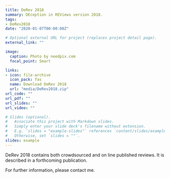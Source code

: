 ```yaml
---
title: DeRev 2018
summary: DEception in REViews version 2018.
tags:
- DeRev2018
date: "2020-01-07T00:00:00Z"

# Optional external URL for project (replaces project detail page).
external_link: ""

image:
  caption: Photo by needpix.com
  focal_point: Smart

links:
- icon: file-archive
  icon_pack: fas
  name: Download DeRev 2018
  url: "media/DeRev2018.zip"
url_code: ""
url_pdf: ""
url_slides: ""
url_video: ""

# Slides (optional).
#   Associate this project with Markdown slides.
#   Simply enter your slide deck's filename without extension.
#   E.g. `slides = "example-slides"` references `content/slides/example-slides.md`.
#   Otherwise, set `slides = ""`.
slides: example
---
```


DeRev 2018 contains both crowdsourced and on line published reviews. It is described in a forthcoming publication.

For further information, please contact me.
